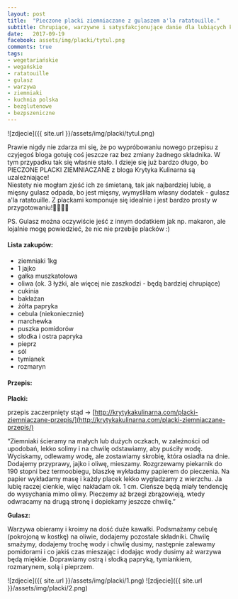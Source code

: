 ```yaml
---
layout: post
title:  "Pieczone placki ziemniaczane z gulaszem a'la ratatouille."
subtitle: Chrupiące, warzywne i satysfakcjonujące danie dla lubiących klasykę w świeżym wydaniu!
date:   2017-09-19
facebook: assets/img/placki/tytul.png
comments: true
tags:
- wegetariańskie
- wegańskie
- ratatouille
- gulasz
- warzywa
- ziemniaki
- kuchnia polska
- bezglutenowe
- bezpszeniczne
---
```


![zdjecie]({{ site.url }}/assets/img/placki/tytul.png)

Prawie nigdy nie zdarza mi się, że po wypróbowaniu nowego przepisu z czyjegoś bloga gotuję coś jeszcze raz bez zmiany żadnego składnika. W tym przypadku tak się właśnie stało. I dzieje się już bardzo długo, bo PIECZONE PLACKI ZIEMNIACZANE z bloga Krytyka Kulinarna są uzależniające!  
Niestety nie mogłam zjeść ich ze śmietaną, tak jak najbardziej lubię, a mięsny gulasz odpada, bo jest mięsny, wymyśliłam własny dodatek - gulasz a'la ratatouille. Z plackami komponuje się idealnie i jest bardzo prosty w przygotowaniu!🍆🥒🥕🍅

PS. Gulasz można oczywiście jeść z innym dodatkiem jak np. makaron, ale lojalnie mogę powiedzieć, że nic nie przebije placków :)

#### Lista zakupów:

* ziemniaki 1kg
* 1 jajko
* gałka muszkatołowa
* oliwa (ok. 3 łyżki, ale więcej nie zaszkodzi - będą bardziej chrupiące)
* cukinia
* bakłażan
* żółta papryka
* cebula (niekoniecznie)
* marchewka
* puszka pomidorów
* słodka i ostra papryka
* pieprz
* sól
* tymianek
* rozmaryn

#### Przepis:

**Placki:** 

przepis zaczerpnięty stąd → [http://krytykakulinarna.com/placki-ziemniaczane-przepis/](http://krytykakulinarna.com/placki-ziemniaczane-przepis/)

“Ziemniaki ścieramy na małych lub dużych oczkach, w zależności od upodobań, lekko solimy i na chwilę odstawiamy, aby puściły wodę. Wyciskamy, odlewamy wodę, ale zostawiamy skrobię, która osiadła na dnie. Dodajemy przyprawy, jajko i oliwę, mieszamy.
Rozgrzewamy piekarnik do 190 stopni bez termoobiegu, blaszkę wykładamy papierem do pieczenia. Na papier wykładamy masę i każdy placek lekko wygładzamy z wierzchu. Ja lubię raczej cienkie, więc nakładam ok. 1 cm. Cieńsze będą miały tendencję do wysychania mimo oliwy. Pieczemy aż brzegi zbrązowieją, wtedy odwracamy na drugą stronę i dopiekamy jeszcze chwilę.”
 
**Gulasz:**

Warzywa obieramy i kroimy na dość duże kawałki. Podsmażamy cebulę (pokrojoną w kostkę) na oliwie, dodajemy pozostałe składniki. Chwilę smażymy, dodajemy trochę wody i chwilę dusimy, następnie zalewamy pomidorami i co jakiś czas mieszając i dodając wody dusimy aż warzywa będą miękkie. Doprawiamy ostrą i słodką papryką, tymiankiem, rozmarynem, solą i pieprzem.

![zdjecie]({{ site.url }}/assets/img/placki/1.png)
![zdjecie]({{ site.url }}/assets/img/placki/2.png)